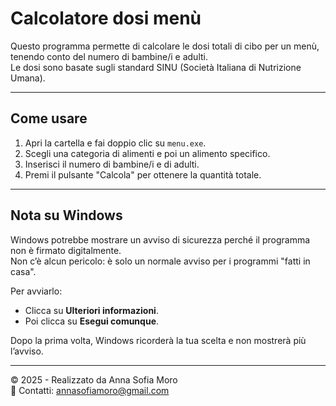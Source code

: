 # Calcolatore dosi menù

Questo programma permette di calcolare le dosi totali di cibo per un menù, tenendo conto del numero di bambine/i e adulti.  
Le dosi sono basate sugli standard SINU (Società Italiana di Nutrizione Umana).

---

## Come usare
1. Apri la cartella e fai doppio clic su `menu.exe`.
2. Scegli una categoria di alimenti e poi un alimento specifico.
3. Inserisci il numero di bambine/i e di adulti.
4. Premi il pulsante "Calcola" per ottenere la quantità totale.

---

## Nota su Windows
Windows potrebbe mostrare un avviso di sicurezza perché il programma non è firmato digitalmente.  
Non c’è alcun pericolo: è solo un normale avviso per i programmi "fatti in casa".

Per avviarlo:
- Clicca su **Ulteriori informazioni**.
- Poi clicca su **Esegui comunque**.

Dopo la prima volta, Windows ricorderà la tua scelta e non mostrerà più l’avviso.

---

© 2025 - Realizzato da Anna Sofia Moro   
📧 Contatti: [annasofiamoro@gmail.com](URL)
